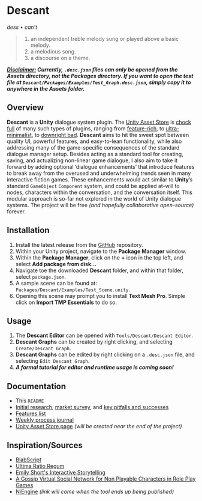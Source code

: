# Descant

*dess • can’t*

> 1. an independent treble melody sung or played above a basic melody.
> 2. a melodious song.
> 3. a discourse on a theme.



***<u>Disclaimer:</u> Currently, `.desc.json` files can only be opened from the Assets directory, not the Packages directory. If you want to open the test file at `Descant/Packages/Examples/Test_Graph.desc.json`, simply copy it to anywhere in the Assets folder.***



## Overview

**Descant** is a **Unity** dialogue system plugin. The [Unity Asset Store](https://assetstore.unity.com) is [chock full](Documentation/system_review.xlsx) of many such types of plugins, ranging from [feature-rich](https://assetstore.unity.com/packages/tools/behavior-ai/dialogue-system-for-unity-11672), to [ultra-minimalist](https://assetstore.unity.com/packages/tools/visual-scripting/conversa-dialogue-system-192549), to [downright bad](https://assetstore.unity.com/packages/tools/c5-dialogue-system-14881). **Descant** aims to hit the sweet spot between quality UI, powerful features, and easy-to-lean functionality, while also addressing many of the game-specific consequences of the standard dialogue manager setup. Besides acting as a standard tool for creating, saving, and actualizing non-linear game dialogue, I also aim to take it forward by adding optional ‘dialogue enhancements’ that introduce features to break away from the overused and underwhelming trends seen in many interactive fiction games. These enhancements would act similar to **Unity**’s standard `GameObject` `Component` system, and could be applied at-will to nodes, characters within the conversation, and the conversation itself. This modular approach is so-far not explored in the world of Unity dialogue systems. The project will be free *(and hopefully collaborative open-source)* forever.



## Installation

1. Install the latest release from the [GitHub](https://github.com/Owmacohe/Descant/releases) repository.
2. Within your Unity project, navigate to the **Package Manager** window.
3. Within the **Package Manager**, click on the **+** icon in the top left, and select **Add package from disk…**
4. Navigate toe the downloaded **Descant** folder, and within that folder, select `package.json`.
5. A sample scene can be found at: `Packages/Descant/Examples/Test_Scene.unity`.
6. Opening this scene may prompt you to install **Text Mesh Pro**. Simple click on **Import TMP Essentials** to do so.



## Usage

1. The **Descant Editor** can be opened with `Tools/Descant/Descant Editor`.
2. **Descant Graphs** can be created by right clicking, and selecting `Create/Descant Graph`.
3. **Descant Graphs** can be edited by right clicking on a `.desc.json` file, and selecting `Edit Descant Graph`.
4. ***A formal tutorial for editor and runtime usage is coming soon!***



## Documentation

- This `README`
- [Initial research](Documentation/interaction_research.md), [market survey](Documentation/system_review.xlsx), and [key pitfalls and successes](Documentation/pitfalls_and_sucesses.md)
- [Features list](Documentation/features.md)
- [Weekly process journal](Documentation/journal.md)
- [Unity Asset Store page]() *(will be created near the end of the project)*



## Inspiration/Sources

- [BlabScript](https://www.lablablab.net/?p=701)
- [Ultima Ratio Regum](https://www.markrjohnsongames.com/games/ultima-ratio-regum)
- [Emily Short's Interactive Storytelling](https://emshort.blog/how-to-play/writing-if/my-articles/conversation)
- [A Gossip Virtual Social Network for Non Playable Characters in Role Play Games](https://ieeexplore.ieee.org/document/6680108?part=1)
- [NiEngine]() *(link will come when the tool ends up being published)*
